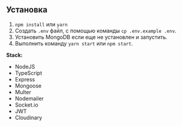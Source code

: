 

## Установка

1. `npm install` или `yarn`
2. Создать `.env` файл, с помощью команды `cp .env.example .env`.
3. Установить MongoDB если еще не установлен и запустить.
4. Выполнить команду `yarn start` или `npm start`.



**Stack:**

- NodeJS
- TypeScript
- Express
- Mongoose
- Multer
- Nodemailer
- Socket.io
- JWT
- Cloudinary
